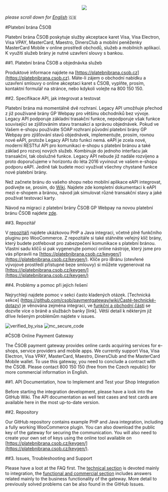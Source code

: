 <p align="center">
  <img src="https://github.com/csob/paymentgateway/wiki/img/banner-new-9-2015.png/">
</p>

*please scroll down for [English](https://github.com/csob/paymentgateway#Čsob-online-payment-gateway)* :gb:

#Platební brána ČSOB

Platební brána ČSOB poskytuje služby akceptace karet Visa, Visa Electron, Visa VPAY, MasterCard, Maestro, DinersClub a mobilní peněženky MasterCard Mobile v online prostředí obchodů, služeb a mobilních aplikací. K využití služeb brány je nutné uzavření slouvy s bankou. 

##1. Platební brána ČSOB a objednávka služeb 

Produktové informace najdete na [https://platebnibrana.csob.cz](https://platebnibrana.csob.cz). Máte-li zájem o obchodní nabídku a uzavření smlouvy o online akceptaci karet s ČSOB, vyplňte, prosím, kontaktní formulář na stránce, nebo kdykoli volejte na 800 150 150.

##2. Specifikace API, jak integrovat a testovat

Platební brána má momentálně dvě rozhraní. Legacy API umožňuje přechod z již používané brány GP Webpay pro většinu obchodníků bez vývoje. Legacy API podporuje základní trasakční funkce, nepodporuje však funkce související se zjišťováním stavu transakcí a správou objednávek. Pokud ve Vašem e-shopu používáte SOAP rozhraní původní platební brány GP Webpay pro zjišťování stavů objednávek, implementujte, prosím, rovnou nové eAPI, protože Legacy API tuto funkci nemá. 
eAPI je zcela nové, moderní RESTful API pro komunikaci e-shopu s platební bránou a také základ pro rozvoj nových služeb. Kombinuje do jednoho interfacu jak transakční, tak obslužné funkce. 
Legacy API nebude již nadále rozvíjeno a proto doporučujeme v horizontu do léta 2016 vyvinout ve vašem e-shopu podporu eAPI. Jedině tak budete moci využívat všechny chystané funkce nové platební brány.

Než začnete bránu do vašeho shopu nebo mobilní aplikace eAPI integrovat, podívejte se, prosím, do [Wiki](https://github.com/csob/paymentgateway/wiki). Najdete zde kompletní dokumentaci k eAPI mezi e-shopem a bránou, návod jak simulovat různé transakční stavy a jaké používat testovací karty. 

Návod na migraci z platební brány ČSOB GP Webpay na novou platební bránu ČSOB najdete [zde](https://github.com/csob/paymentgateway/wiki/Přechod-z-již-použ%C3%ADvané-platebn%C3%AD-brány-GP-Webpay).

##3. Repozitář

V [repozitáři](https://github.com/csob/paymentgateway/tree/master/eshop-integration) najdete ukázkovou PHP a Java integraci, včetně plně funkčního pluginu pro WooCommerce. Z repozitáře si také stáhněte veřejný klíč brány, který budete potřebovat pro zabezpečení komunikace s platební bránou. Vlastní sadu klíčů si pak vygenerujte pomocí online nástroje, který jsme pro vás připravili na [https://platebnibrana.csob.cz/keygen/](https://platebnibrana.csob.cz/keygen/). Klíče pro iBránu (otevřené vývojové prostředí přístupné beze smlouvy) si můžete vygenerovat na [https://iplatebnibrana.csob.cz/keygen/](https://iplatebnibrana.csob.cz/keygen/)

##4. Problémy a pomoc při jejich řešení 

Nejrychleji najdete pomoc v sekci často kladených otázek. [Technická sekce] (https://github.com/csob/paymentgateway/wiki/Časté-technické-dotazy) je věnována zejména integraci, ve [funkční a obchodní části](https://github.com/csob/paymentgateway/wiki/Časté-funkčn%C3%AD-a-komerčn%C3%AD-dotazy) se dozvíte více o bráně a službách banky [link]. Větší detail k některým již dříve řešeným problémům najdete v issues. 


![verified_by_visa](https://cloud.githubusercontent.com/assets/6931405/6785258/cc39fcca-d184-11e4-863d-90280b977493.png)             ![mc_secure_code](https://cloud.githubusercontent.com/assets/6931405/6785260/cc3e5f2c-d184-11e4-9e7d-73ae1f0e569c.png)


#ČSOB Online Payment Gateway

The ČSOB payment gateway provides online cards acquiring services for e-shops, service providers and mobile apps. We currently support Visa, Visa Electron, Visa VPAY, MasterCard, Maestro, DinersClub and the MasterCard Mobile wallet. To use this gateway, you need to conclude a contract with the ČSOB. Please contact 800 150 150 (free from the Czech republic) for more commercial information in English. 

##1. API Documentation, how to Implement and Test your Shop Integration

Before starting the integration development, please have a look into the GitHub Wiki. The API documentation as well test cases and test cards are available here in the most up-to-date version. 

##2. Repository

Our GitHub repository contains example PHP and Java integration, including a fully working WooCommerce plugin. You can also download the public key of the gateway for securing the communication. You will also need to create your own set of keys using the online tool available on [https://platebnibrana.csob.cz/keygen/](https://platebnibrana.csob.cz/keygen/). 

##3. Issues, Troubleshooting and Support 

Please have a loot at the FAQ first. The [technical section](https://github.com/csob/paymentgateway/wiki/Technical-FAQ) is devoted mainly to integration, the [functional and commercial section](https://github.com/csob/paymentgateway/wiki/FAQ:-Features-and-Commercial-Issues) includes answers related mainly to the business functionality of the gateway. More detail to previously solved problems can be also found in the GitHub Issues. 

